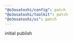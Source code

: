 ```yaml
---
"@o3osatoshi/config": patch
"@o3osatoshi/toolkit": patch
"@o3osatoshi/ui": patch
---
```


initial publish
